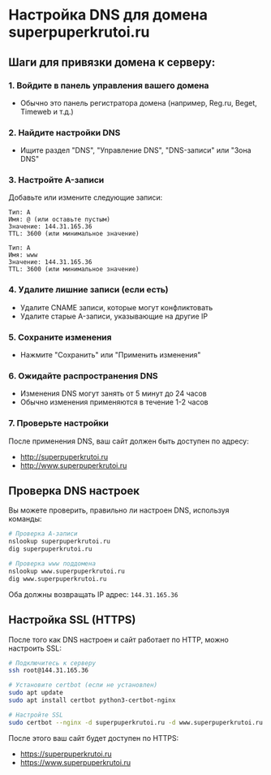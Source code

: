 # Настройка DNS для домена superpuperkrutoi.ru

## Шаги для привязки домена к серверу:

### 1. Войдите в панель управления вашего домена
- Обычно это панель регистратора домена (например, Reg.ru, Beget, Timeweb и т.д.)

### 2. Найдите настройки DNS
- Ищите раздел "DNS", "Управление DNS", "DNS-записи" или "Зона DNS"

### 3. Настройте A-записи
Добавьте или измените следующие записи:

```
Тип: A
Имя: @ (или оставьте пустым)
Значение: 144.31.165.36
TTL: 3600 (или минимальное значение)

Тип: A  
Имя: www
Значение: 144.31.165.36
TTL: 3600 (или минимальное значение)
```

### 4. Удалите лишние записи (если есть)
- Удалите CNAME записи, которые могут конфликтовать
- Удалите старые A-записи, указывающие на другие IP

### 5. Сохраните изменения
- Нажмите "Сохранить" или "Применить изменения"

### 6. Ожидайте распространения DNS
- Изменения DNS могут занять от 5 минут до 24 часов
- Обычно изменения применяются в течение 1-2 часов

### 7. Проверьте настройки
После применения DNS, ваш сайт должен быть доступен по адресу:
- http://superpuperkrutoi.ru
- http://www.superpuperkrutoi.ru

## Проверка DNS настроек

Вы можете проверить, правильно ли настроен DNS, используя команды:

```bash
# Проверка A-записи
nslookup superpuperkrutoi.ru
dig superpuperkrutoi.ru

# Проверка www поддомена
nslookup www.superpuperkrutoi.ru
dig www.superpuperkrutoi.ru
```

Оба должны возвращать IP адрес: `144.31.165.36`

## Настройка SSL (HTTPS)

После того как DNS настроен и сайт работает по HTTP, можно настроить SSL:

```bash
# Подключитесь к серверу
ssh root@144.31.165.36

# Установите certbot (если не установлен)
sudo apt update
sudo apt install certbot python3-certbot-nginx

# Настройте SSL
sudo certbot --nginx -d superpuperkrutoi.ru -d www.superpuperkrutoi.ru
```

После этого ваш сайт будет доступен по HTTPS:
- https://superpuperkrutoi.ru
- https://www.superpuperkrutoi.ru